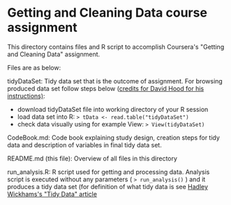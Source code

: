 # Getting and Cleaning Data course assignment

This directory contains files and R script to accomplish Coursera's "Getting and Cleaning Data" assignment. 

Files are as below:

tidyDataSet: Tidy data set that is the outcome of assignment. For browsing produced data set follow steps below ([credits for David Hood for his instructions)](https://thoughtfulbloke.wordpress.com/2015/09/09/):
* download tidyDataSet file into working directory of your R session
* load data set into R: 
`> tData <- read.table("tidyDataSet")`
* check data visually using for example View: `> View(tidyDataSet)`

CodeBook.md: Code book explaining study design, creation steps for tidy data and description of variables in final tidy data set.

README.md (this file): Overview of all files in this directory

run_analysis.R: R script used for getting and processing data. Analysis script is executed without any parameters ( `> run_analysis()` ) and it produces a tidy data set (for definition of what tidy data is see [Hadley Wickhams's "Tidy Data" article](http://vita.had.co.nz/papers/tidy-data.pdf)  
